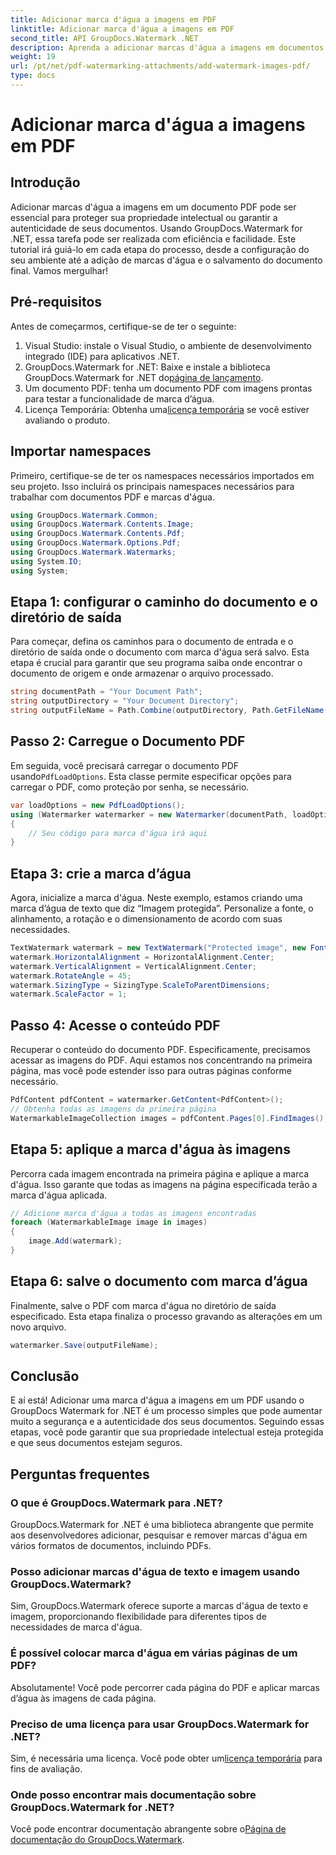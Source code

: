 ```yaml
---
title: Adicionar marca d'água a imagens em PDF
linktitle: Adicionar marca d'água a imagens em PDF
second_title: API GroupDocs.Watermark .NET
description: Aprenda a adicionar marcas d'água a imagens em documentos PDF usando GroupDocs.Watermark for .NET com nosso tutorial passo a passo detalhado. Proteja seus PDFs facilmente.
weight: 19
url: /pt/net/pdf-watermarking-attachments/add-watermark-images-pdf/
type: docs
---
```

# Adicionar marca d'água a imagens em PDF

## Introdução
Adicionar marcas d'água a imagens em um documento PDF pode ser essencial para proteger sua propriedade intelectual ou garantir a autenticidade de seus documentos. Usando GroupDocs.Watermark for .NET, essa tarefa pode ser realizada com eficiência e facilidade. Este tutorial irá guiá-lo em cada etapa do processo, desde a configuração do seu ambiente até a adição de marcas d'água e o salvamento do documento final. Vamos mergulhar!
## Pré-requisitos
Antes de começarmos, certifique-se de ter o seguinte:
1. Visual Studio: instale o Visual Studio, o ambiente de desenvolvimento integrado (IDE) para aplicativos .NET.
2.  GroupDocs.Watermark for .NET: Baixe e instale a biblioteca GroupDocs.Watermark for .NET do[página de lançamento](https://releases.groupdocs.com/Watermark/net/).
3. Um documento PDF: tenha um documento PDF com imagens prontas para testar a funcionalidade de marca d’água.
4.  Licença Temporária: Obtenha uma[licença temporária](https://purchase.groupdocs.com/temporary-license/) se você estiver avaliando o produto.
## Importar namespaces
Primeiro, certifique-se de ter os namespaces necessários importados em seu projeto. Isso incluirá os principais namespaces necessários para trabalhar com documentos PDF e marcas d'água.
```csharp
using GroupDocs.Watermark.Common;
using GroupDocs.Watermark.Contents.Image;
using GroupDocs.Watermark.Contents.Pdf;
using GroupDocs.Watermark.Options.Pdf;
using GroupDocs.Watermark.Watermarks;
using System.IO;
using System;
```
## Etapa 1: configurar o caminho do documento e o diretório de saída
Para começar, defina os caminhos para o documento de entrada e o diretório de saída onde o documento com marca d'água será salvo. Esta etapa é crucial para garantir que seu programa saiba onde encontrar o documento de origem e onde armazenar o arquivo processado.
```csharp
string documentPath = "Your Document Path";
string outputDirectory = "Your Document Directory";
string outputFileName = Path.Combine(outputDirectory, Path.GetFileName(documentPath));
```
## Passo 2: Carregue o Documento PDF
 Em seguida, você precisará carregar o documento PDF usando`PdfLoadOptions`. Esta classe permite especificar opções para carregar o PDF, como proteção por senha, se necessário.
```csharp
var loadOptions = new PdfLoadOptions();
using (Watermarker watermarker = new Watermarker(documentPath, loadOptions))
{
    // Seu código para marca d'água irá aqui
}
```
## Etapa 3: crie a marca d’água
Agora, inicialize a marca d'água. Neste exemplo, estamos criando uma marca d’água de texto que diz “Imagem protegida”. Personalize a fonte, o alinhamento, a rotação e o dimensionamento de acordo com suas necessidades.
```csharp
TextWatermark watermark = new TextWatermark("Protected image", new Font("Arial", 8));
watermark.HorizontalAlignment = HorizontalAlignment.Center;
watermark.VerticalAlignment = VerticalAlignment.Center;
watermark.RotateAngle = 45;
watermark.SizingType = SizingType.ScaleToParentDimensions;
watermark.ScaleFactor = 1;
```
## Passo 4: Acesse o conteúdo PDF
Recuperar o conteúdo do documento PDF. Especificamente, precisamos acessar as imagens do PDF. Aqui estamos nos concentrando na primeira página, mas você pode estender isso para outras páginas conforme necessário.
```csharp
PdfContent pdfContent = watermarker.GetContent<PdfContent>();
// Obtenha todas as imagens da primeira página
WatermarkableImageCollection images = pdfContent.Pages[0].FindImages();
```
## Etapa 5: aplique a marca d'água às imagens
Percorra cada imagem encontrada na primeira página e aplique a marca d'água. Isso garante que todas as imagens na página especificada terão a marca d'água aplicada.
```csharp
// Adicione marca d'água a todas as imagens encontradas
foreach (WatermarkableImage image in images)
{
    image.Add(watermark);
}
```
## Etapa 6: salve o documento com marca d’água
Finalmente, salve o PDF com marca d'água no diretório de saída especificado. Esta etapa finaliza o processo gravando as alterações em um novo arquivo.
```csharp
watermarker.Save(outputFileName);
```
## Conclusão
E aí está! Adicionar uma marca d'água a imagens em um PDF usando o GroupDocs Watermark for .NET é um processo simples que pode aumentar muito a segurança e a autenticidade dos seus documentos. Seguindo essas etapas, você pode garantir que sua propriedade intelectual esteja protegida e que seus documentos estejam seguros.
## Perguntas frequentes
### O que é GroupDocs.Watermark para .NET?
GroupDocs.Watermark for .NET é uma biblioteca abrangente que permite aos desenvolvedores adicionar, pesquisar e remover marcas d'água em vários formatos de documentos, incluindo PDFs.
### Posso adicionar marcas d'água de texto e imagem usando GroupDocs.Watermark?
Sim, GroupDocs.Watermark oferece suporte a marcas d'água de texto e imagem, proporcionando flexibilidade para diferentes tipos de necessidades de marca d'água.
### É possível colocar marca d'água em várias páginas de um PDF?
Absolutamente! Você pode percorrer cada página do PDF e aplicar marcas d’água às imagens de cada página.
### Preciso de uma licença para usar GroupDocs.Watermark for .NET?
 Sim, é necessária uma licença. Você pode obter um[licença temporária](https://purchase.groupdocs.com/temporary-license/) para fins de avaliação.
### Onde posso encontrar mais documentação sobre GroupDocs.Watermark for .NET?
 Você pode encontrar documentação abrangente sobre o[Página de documentação do GroupDocs.Watermark](https://tutorials.groupdocs.com/Watermark/net/).